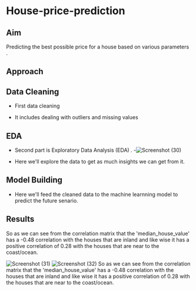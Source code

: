 # House-price-prediction
## Aim
Predicting the best possible price for a house based on  various parameters .
## Approach

## Data Cleaning

- First data  cleaning 

- It includes dealing with outliers and missing values 
## EDA

- Second part is Exploratory Data Analysis (EDA) .
-![Screenshot (30)](https://github.com/Bhawani-Rabisankar-Sahoo/House-price-prediction/assets/72175654/973bc54e-5f03-4beb-89be-de960d7a735d)

- Here we'll explore the data to get as much insights we can get from  it.
## Model Building

- Here we'll feed the cleaned data to the machine learnning model to predict the future senario.
## Results 

So as we can see from the correlation matrix  that the 'median_house_value' has a -0.48 correlation with the houses that are inland and like wise it has a positive correlation of 0.28 with the houses that are near to the coast/ocean.

![Screenshot (31)](https://github.com/Bhawani-Rabisankar-Sahoo/House-price-prediction/assets/72175654/3d4a3c79-2795-4dac-bf16-627e1e56f67d)
![Screenshot (32)](https://github.com/Bhawani-Rabisankar-Sahoo/House-price-prediction/assets/72175654/b6304842-8fe3-421e-867a-e16197cbd072)
So as we can see from the correlation matrix  that the 'median_house_value' has a -0.48 correlation with the houses that are inland and like wise it has a positive correlation of 0.28 with the houses that are near to the coast/ocean.
